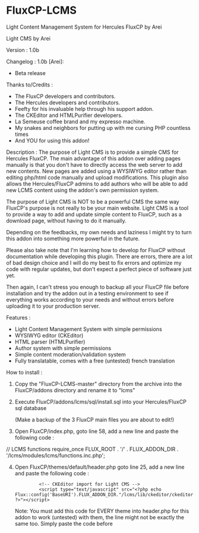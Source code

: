 # FluxCP-LCMS
Light Content Management System for Hercules FluxCP by Arei

Light CMS by Arei

Version : 1.0b

Changelog :
1.0b [Arei]:
- Beta release


Thanks to/Credits :
- The FluxCP developers and contributors.
- The Hercules developers and contributors.
- Feefty for his invaluable help through his support addon.
- The CKEditor and HTMLPurifier developers.
- La Semeuse coffee brand and my expresso machine.
- My snakes and neighbors for putting up with me cursing PHP countless times
- And YOU for using this addon!


Description :
The purpose of Light CMS is to provide a simple CMS for Hercules FluxCP.
The main advantage of this addon over adding pages manually is that you don't
have to directly access the web server to add new contents. New pages are added
using a WYSIWYG editor rather than editing php/html code manually and upload modifications.
This plugin also allows the Hercules/FluxCP admins to add authors who will be able to add new
LCMS content using the addon's own permission system.

The purpose of Light CMS is NOT to be a powerful CMS the same way FluxCP's purpose
is not really to be your main website. Light CMS is a tool to provide a way to add and update
simple content to FluxCP, such as a download page, without having to do it manually.

Depending on the feedbacks, my own needs and laziness I might try to turn this addon into something
more powerful in the future.

Please also take note that I'm learning how to develop for FluxCP without documentation
while developing this plugin. There are errors, there are a lot of bad design choice and I will do my best
to fix errors and optimize my code with regular updates, but don't expect a perfect piece of software just yet.

Then again, I can't stress you enough to backup all your FluxCP file before installation and try the
addon out in a testing environment to see if everything works according to your needs and without errors
before uploading it to your production server.


Features :
- Light Content Management System with simple permissions
- WYSIWYG editor (CKEditor)
- HTML parser (HTMLPurifier)
- Author system with simple permissions
- Simple content moderation/validation system
- Fully translatable, comes with a free (untested) french translation


How to install :
1. Copy the "FluxCP-LCMS-master" directory from the archive into the FluxCP/addons directory and rename it to "lcms"

2. Execute FluxCP/addons/lcms/sql/install.sql into your Hercules/FluxCP sql database

   (Make a backup of the 3 FluxCP main files you are about to edit!)
3. Open FluxCP/index.php, goto line 58, add a new line and paste the following code :

// LCMS functions
require_once FLUX_ROOT . '/' . FLUX_ADDON_DIR . '/lcms/modules/lcms/functions.inc.php';

4. Open FluxCP/themes/default/header.php goto line 25, add a new line and paste the following code :

                <!-- CKEditor import for Light CMS -->
                <script type="text/javascript" src="<?php echo Flux::config('BaseURI').FLUX_ADDON_DIR."/lcms/lib/ckeditor/ckeditor.js" ?>"></script>

   Note: You must add this code for EVERY theme into header.php for this addon to work (untested) with them, the line might not be exactly the same too.
         Simply paste the code before <script type="text/javascript">

5. Open FluxCP/lib/Flux/Template.php, goto line 476, add a new line and paste the following code

                // Hook for LCMS dynamic menus
                if (!$adminMenus) {
                    $session = Flux::$sessionData;
                    $lcms = new Lcms_Functions($session);
                    $allowedItems = $lcms->getLcmsMenuItems($allowedItems, $this);
                }

6. Save the edited files and voilà!

(Optional)
7. Edit values in addon.php and access.php according to your preferences

8. Give HTMLPurifier writing permissions to enable the cache in addon.php.
   Enter the following command in a console with root permissions in FluxCP directory

chown -R www-data:www-data addons/lcms/lib/htmlpurifier/library/HTMLPurifier/DefinitionCache/Serializer



How to uninstall :
1. Delete the FluxCP/addons/lcms directory

2. Execute FluxCP/addons/lcms/sql/uninstall.sql into your Hercules/FluxCP sql database


How to use :
1. Install the addon. That will add the Light CMS management menu.
   The menu is accessible to every logged user, but they have to be given author rights before they can post content.
   
   (Regarding security, authors who are not admins on the Hercules server can only access their own content and add new content.
   Be careful, even though the addon is protected against code injection, you should only give author permissions to people you trust
   because their content will appear on the website without confirmation.)

2. Give yourself author permissions using the "Add Authors" submenu.
3. Add content using the "Add [Content]" button.
    3.1 Adding a new module.
        Modules are used to group pages and add them dynamically to the FluxCP menu
        you need at least one if you want your content to appear on FluxCP.

        The name field will be displayed in the FluxCP menu as a category

    3.2 Adding a new page
        Pages are embedded inside modules and are used to display content.
        You must always link a page to an existing module.

        Select "Page" from the "Type" dropdown box when adding new content to
        add a new page.
        The access dropdown box is used to set the page viewing permissions. The valuee are
        the values used by FluxCP.

4. Edit/delete content
    4.1 Editing/deleting content (as an author)
        Users can edit and delete their own content using the corresponding buttons
        in the "My content" menu.

    4.2 Editing/deleting content (as an admin)
        Only admins (from a Hercules/FluxCP point of view) can see and edit all
        the LCMS content.
        They can do so by using the corresponding buttons in the "Manage content" menu.

5. Managing authors
    5.1 Adding new authors
        Only admins can add authors.
        They can do so by using the "Manage Content" menu.
       
    5.2 Editing/deleting authors
        Only admins can edit authors.
        They can do so by using the corresponding buttons in the "Manage content" menu.

6. Understanding the LCMS permission system
   The LCMS permission system is actually quite simple. When it comes to displaying content to users,
   the Hercules/FluxCP permissions are used, nothing more. When it comes to manage LCMS content, the
   addon will use it's own permission system: It works the same way as Hercules/FluxCP permission system, but uses it's own value
   within LCMS.

   For example, an user who is a simple user on Hercules/FluxCP (group_id=0) can be an administrator on LCMS side (access=99).
   A LCMS admin can access, moderate and edit any content belonging to users with a lower level of permission.
   i.e : A high-gm on LCMS (access=2) will be able to manage his own content and users below his level content (0=normal and 1=low-gm).
   Note: Only an administrator on Hercules/FluxCP side will be able to manage LCMS "admins" and their content.
   So basically, every author is also a moderator starting from low-gm (access=1).
